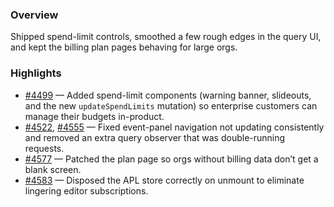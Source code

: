 ### Overview
Shipped spend-limit controls, smoothed a few rough edges in the query UI, and kept the billing plan pages behaving for large orgs.

### Highlights
- [#4499](https://github.com/axiomhq/app/pull/4499) — Added spend-limit components (warning banner, slideouts, and the new `updateSpendLimits` mutation) so enterprise customers can manage their budgets in-product.
- [#4522](https://github.com/axiomhq/app/pull/4522), [#4555](https://github.com/axiomhq/app/pull/4555) — Fixed event-panel navigation not updating consistently and removed an extra query observer that was double-running requests.
- [#4577](https://github.com/axiomhq/app/pull/4577) — Patched the plan page so orgs without billing data don’t get a blank screen.
- [#4583](https://github.com/axiomhq/app/pull/4583) — Disposed the APL store correctly on unmount to eliminate lingering editor subscriptions.
